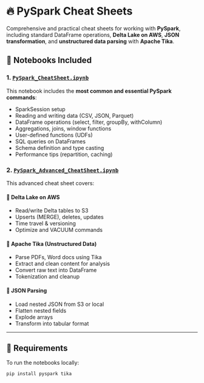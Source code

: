 # 🔥 PySpark Cheat Sheets

Comprehensive and practical cheat sheets for working with **PySpark**, including standard DataFrame operations, **Delta Lake on AWS**, **JSON transformation**, and **unstructured data parsing** with **Apache Tika**.

## 📘 Notebooks Included

### 1. [`PySpark_CheatSheet.ipynb`](./PySpark_CheatSheet.ipynb)
This notebook includes the **most common and essential PySpark commands**:
- SparkSession setup
- Reading and writing data (CSV, JSON, Parquet)
- DataFrame operations (select, filter, groupBy, withColumn)
- Aggregations, joins, window functions
- User-defined functions (UDFs)
- SQL queries on DataFrames
- Schema definition and type casting
- Performance tips (repartition, caching)

### 2. [`PySpark_Advanced_CheatSheet.ipynb`](./PySpark_Advanced_CheatSheet.ipynb)
This advanced cheat sheet covers:
#### 🔷 Delta Lake on AWS
- Read/write Delta tables to S3
- Upserts (MERGE), deletes, updates
- Time travel & versioning
- Optimize and VACUUM commands

#### 📄 Apache Tika (Unstructured Data)
- Parse PDFs, Word docs using Tika
- Extract and clean content for analysis
- Convert raw text into DataFrame
- Tokenization and cleanup

#### 🧾 JSON Parsing
- Load nested JSON from S3 or local
- Flatten nested fields
- Explode arrays
- Transform into tabular format

---

## 🧰 Requirements

To run the notebooks locally:

```bash
pip install pyspark tika
